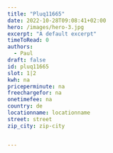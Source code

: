 ```yaml
---
title: "Pluq11665"
date: 2022-10-28T09:08:41+02:00
hero: /images/hero-3.jpg
excerpt: "A default excerpt"
timeToRead: 0
authors:
  - Paul
draft: false
id: pluq11665
slot: 1|2
kwh: na
priceperminute: na
freechargefor: na
onetimefee: na
country: de
locationname: locationname
street: street
zip_city: zip-city


---
```


